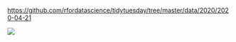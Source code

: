 https://github.com/rfordatascience/tidytuesday/tree/master/data/2020/2020-04-21

![](plots/gdpr-fines.png)
